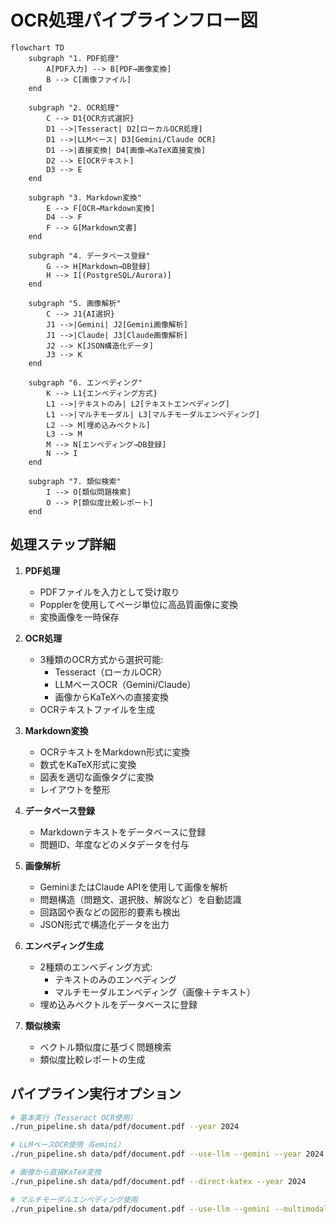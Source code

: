 # OCR処理パイプラインフロー図

```mermaid
flowchart TD
    subgraph "1. PDF処理"
        A[PDF入力] --> B[PDF→画像変換]
        B --> C[画像ファイル]
    end
    
    subgraph "2. OCR処理"
        C --> D1{OCR方式選択}
        D1 -->|Tesseract| D2[ローカルOCR処理]
        D1 -->|LLMベース| D3[Gemini/Claude OCR]
        D1 -->|直接変換| D4[画像→KaTeX直接変換]
        D2 --> E[OCRテキスト]
        D3 --> E
    end
    
    subgraph "3. Markdown変換"
        E --> F[OCR→Markdown変換]
        D4 --> F
        F --> G[Markdown文書]
    end
    
    subgraph "4. データベース登録"
        G --> H[Markdown→DB登録]
        H --> I[(PostgreSQL/Aurora)]
    end
    
    subgraph "5. 画像解析"
        C --> J1{AI選択}
        J1 -->|Gemini| J2[Gemini画像解析]
        J1 -->|Claude| J3[Claude画像解析]
        J2 --> K[JSON構造化データ]
        J3 --> K
    end
    
    subgraph "6. エンベディング"
        K --> L1{エンベディング方式}
        L1 -->|テキストのみ| L2[テキストエンベディング]
        L1 -->|マルチモーダル| L3[マルチモーダルエンベディング]
        L2 --> M[埋め込みベクトル]
        L3 --> M
        M --> N[エンベディング→DB登録]
        N --> I
    end
    
    subgraph "7. 類似検索"
        I --> O[類似問題検索]
        O --> P[類似度比較レポート]
    end
```

## 処理ステップ詳細

1. **PDF処理**
   - PDFファイルを入力として受け取り
   - Popplerを使用してページ単位に高品質画像に変換
   - 変換画像を一時保存

2. **OCR処理**
   - 3種類のOCR方式から選択可能:
     - Tesseract（ローカルOCR）
     - LLMベースOCR（Gemini/Claude）
     - 画像からKaTeXへの直接変換
   - OCRテキストファイルを生成

3. **Markdown変換**
   - OCRテキストをMarkdown形式に変換
   - 数式をKaTeX形式に変換
   - 図表を適切な画像タグに変換
   - レイアウトを整形

4. **データベース登録**
   - Markdownテキストをデータベースに登録
   - 問題ID、年度などのメタデータを付与

5. **画像解析**
   - GeminiまたはClaude APIを使用して画像を解析
   - 問題構造（問題文、選択肢、解説など）を自動認識
   - 回路図や表などの図形的要素も検出
   - JSON形式で構造化データを出力

6. **エンベディング生成**
   - 2種類のエンベディング方式:
     - テキストのみのエンベディング
     - マルチモーダルエンベディング（画像＋テキスト）
   - 埋め込みベクトルをデータベースに登録

7. **類似検索**
   - ベクトル類似度に基づく問題検索
   - 類似度比較レポートの生成

## パイプライン実行オプション

```bash
# 基本実行（Tesseract OCR使用）
./run_pipeline.sh data/pdf/document.pdf --year 2024

# LLMベースOCR使用（Gemini）
./run_pipeline.sh data/pdf/document.pdf --use-llm --gemini --year 2024

# 画像から直接KaTeX変換
./run_pipeline.sh data/pdf/document.pdf --direct-katex --year 2024

# マルチモーダルエンベディング使用
./run_pipeline.sh data/pdf/document.pdf --use-llm --gemini --multimodal-embedding
``` 